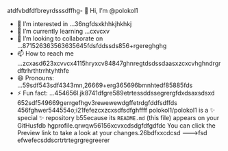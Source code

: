 atdfvbdfdfbreyrdsssdffhg- 👋 Hi, I’m @polokol1
- 👀 I’m interested in ...36ngfdsxkhhkjhkhkj
- 🌱 I’m currently learning ...cxvcxv
- 💞️ I’m looking to collaborate on ...871526363563635645fdsfddssds856+rgereghghg
- 📫 How to reach me ...zcxasd623xcvvcx4115hryxcv84847ghnregtdsdssdaasxzcxcvhghndrgrdftrhrthtrrhtyhthfe
- 😄 Pronouns: ...59sdf543sdf4343mn,26669+erg365696bmnhtedf85885fds
- ⚡ Fun fact: ...454656l.jk8741dfgre589etrtessddssegrergfdxdsaxsdsxd
652sdf549669gerrgefhgv3rewewewdgffetrdgfddfsdffds
  456fghwer544554o;i21fefezcxzcxsdfsdfghffff
polokol1/polokol1 is a ✨ special ✨ repository b55ecause its `README.md` (this file) appears on your GitHusfdb hgprofile.qrwqw56156xcvxcdsdgfdfgdfdc
You can click the Preview link to take a look at your changes.26bdfxxcdcsd
--->fsd
efwefecsddscrtrtrtegrgregreerer
